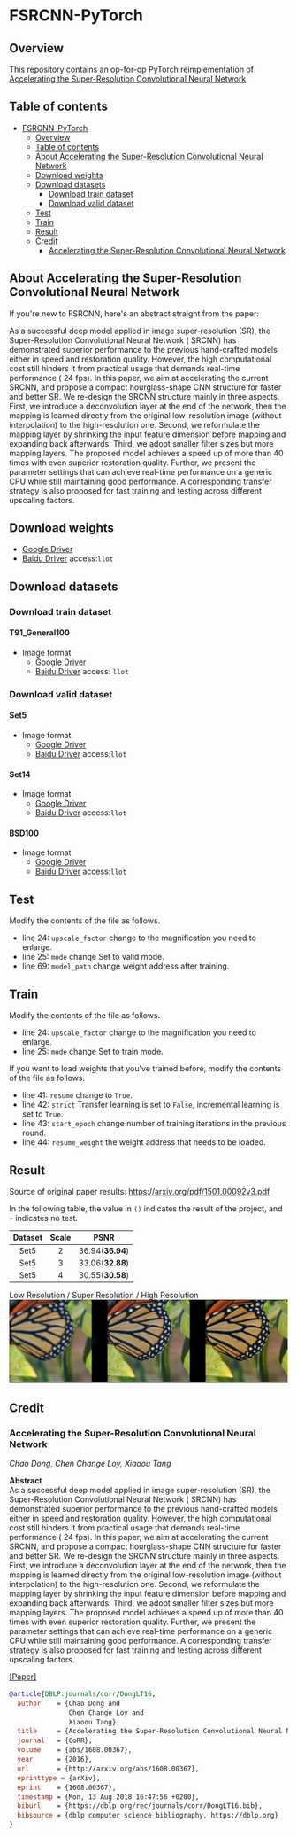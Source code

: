 # FSRCNN-PyTorch

## Overview

This repository contains an op-for-op PyTorch reimplementation of [Accelerating the Super-Resolution Convolutional Neural Network](https://arxiv.org/abs/1608.00367v1).

## Table of contents

- [FSRCNN-PyTorch](#fsrcnn-pytorch)
    - [Overview](#overview)
    - [Table of contents](#table-of-contents)
    - [About Accelerating the Super-Resolution Convolutional Neural Network](#about-accelerating-the-super-resolution-convolutional-neural-network)
    - [Download weights](#download-weights)
    - [Download datasets](#download-datasets)
        - [Download train dataset](#download-train-dataset)
        - [Download valid dataset](#download-valid-dataset)
    - [Test](#test)
    - [Train](#train)
    - [Result](#result)
    - [Credit](#credit)
        - [Accelerating the Super-Resolution Convolutional Neural Network](#accelerating-the-super-resolution-convolutional-neural-network)

## About Accelerating the Super-Resolution Convolutional Neural Network

If you're new to FSRCNN, here's an abstract straight from the paper:

As a successful deep model applied in image super-resolution (SR), the Super-Resolution Convolutional Neural Network (
SRCNN) has demonstrated superior performance to the previous hand-crafted models either in speed and restoration
quality. However, the high computational cost still hinders it from practical usage that demands real-time performance (
24 fps). In this paper, we aim at accelerating the current SRCNN, and propose a compact hourglass-shape CNN structure
for faster and better SR. We re-design the SRCNN structure mainly in three aspects. First, we introduce a deconvolution
layer at the end of the network, then the mapping is learned directly from the original low-resolution image (without
interpolation) to the high-resolution one. Second, we reformulate the mapping layer by shrinking the input feature
dimension before mapping and expanding back afterwards. Third, we adopt smaller filter sizes but more mapping layers.
The proposed model achieves a speed up of more than 40 times with even superior restoration quality. Further, we present
the parameter settings that can achieve real-time performance on a generic CPU while still maintaining good performance.
A corresponding transfer strategy is also proposed for fast training and testing across different upscaling factors.

## Download weights

- [Google Driver](https://drive.google.com/drive/folders/1-Cp0UVqSLBvW-gNV_Xvw5hlj1Ph7f6Oc?usp=sharing)
- [Baidu Driver](https://pan.baidu.com/s/1mXzvJeHQtSQxmhbBHQYcnA) access:`llot`

## Download datasets

### Download train dataset

#### T91_General100

- Image format
    - [Google Driver](https://drive.google.com/drive/folders/1iSmgWI7uU3vsHnlE1oOe59CCees0yncU?usp=sharing)
    - [Baidu Driver](https://pan.baidu.com/s/11X1WQSurtDJ9rNa8lF8NvQ) access: `llot`

### Download valid dataset

#### Set5

- Image format
    - [Google Driver](https://drive.google.com/file/d/1GJZztdiJ6oBmJe9Ntyyos_psMzM8KY4P/view?usp=sharing)
    - [Baidu Driver](https://pan.baidu.com/s/1_B97Ga6thSi5h43Wuqyw0Q) access:`llot`

#### Set14

- Image format
    - [Google Driver](https://drive.google.com/file/d/14bxrGB3Nej8vBqxLoqerGX2dhChQKJoa/view?usp=sharing)
    - [Baidu Driver](https://pan.baidu.com/s/1wy_kf4Kkj2nSkgRUkaLzVA) access:`llot`

#### BSD100

- Image format
    - [Google Driver](https://drive.google.com/file/d/1xkjWJGZgwWjDZZFN6KWlNMvHXmRORvdG/view?usp=sharing)
    - [Baidu Driver](https://pan.baidu.com/s/1EBVulUpsQrDmZfqnm4jOZw) access:`llot`

## Test

Modify the contents of the file as follows.
- line 24: `upscale_factor` change to the magnification you need to enlarge. 
- line 25: `mode` change Set to valid mode.
- line 69: `model_path` change weight address after training.

## Train

Modify the contents of the file as follows.
- line 24: `upscale_factor` change to the magnification you need to enlarge. 
- line 25: `mode` change Set to train mode.

If you want to load weights that you've trained before, modify the contents of the file as follows.
- line 41: `resume` change to `True`. 
- line 42: `strict` Transfer learning is set to `False`, incremental learning is set to `True`.
- line 43: `start_epoch` change number of training iterations in the previous round.
- line 44: `resume_weight` the weight address that needs to be loaded.

## Result

Source of original paper results: https://arxiv.org/pdf/1501.00092v3.pdf

In the following table, the value in `()` indicates the result of the project, and `-` indicates no test.

| Dataset | Scale |       PSNR       |
| :-----: | :---: | :--------------: |
|  Set5   |   2   | 36.94(**36.94**) |
|  Set5   |   3   | 33.06(**32.88**) |
|  Set5   |   4   | 30.55(**30.58**) |

Low Resolution / Super Resolution / High Resolution
<span align="center"><img src="assets/result.png"/></span>

## Credit

### Accelerating the Super-Resolution Convolutional Neural Network

_Chao Dong, Chen Change Loy, Xiaoou Tang_ <br>

**Abstract** <br>
As a successful deep model applied in image super-resolution (SR), the Super-Resolution Convolutional Neural Network (
SRCNN) has demonstrated superior performance to the previous hand-crafted models either in speed and restoration
quality. However, the high computational cost still hinders it from practical usage that demands real-time performance (
24 fps). In this paper, we aim at accelerating the current SRCNN, and propose a compact hourglass-shape CNN structure
for faster and better SR. We re-design the SRCNN structure mainly in three aspects. First, we introduce a deconvolution
layer at the end of the network, then the mapping is learned directly from the original low-resolution image (without
interpolation) to the high-resolution one. Second, we reformulate the mapping layer by shrinking the input feature
dimension before mapping and expanding back afterwards. Third, we adopt smaller filter sizes but more mapping layers.
The proposed model achieves a speed up of more than 40 times with even superior restoration quality. Further, we present
the parameter settings that can achieve real-time performance on a generic CPU while still maintaining good performance.
A corresponding transfer strategy is also proposed for fast training and testing across different upscaling factors.

[[Paper]](https://arxiv.org/pdf/1608.00367v1.pdf)

```bibtex
@article{DBLP:journals/corr/DongLT16,
  author    = {Chao Dong and
               Chen Change Loy and
               Xiaoou Tang},
  title     = {Accelerating the Super-Resolution Convolutional Neural Network},
  journal   = {CoRR},
  volume    = {abs/1608.00367},
  year      = {2016},
  url       = {http://arxiv.org/abs/1608.00367},
  eprinttype = {arXiv},
  eprint    = {1608.00367},
  timestamp = {Mon, 13 Aug 2018 16:47:56 +0200},
  biburl    = {https://dblp.org/rec/journals/corr/DongLT16.bib},
  bibsource = {dblp computer science bibliography, https://dblp.org}
}
```
